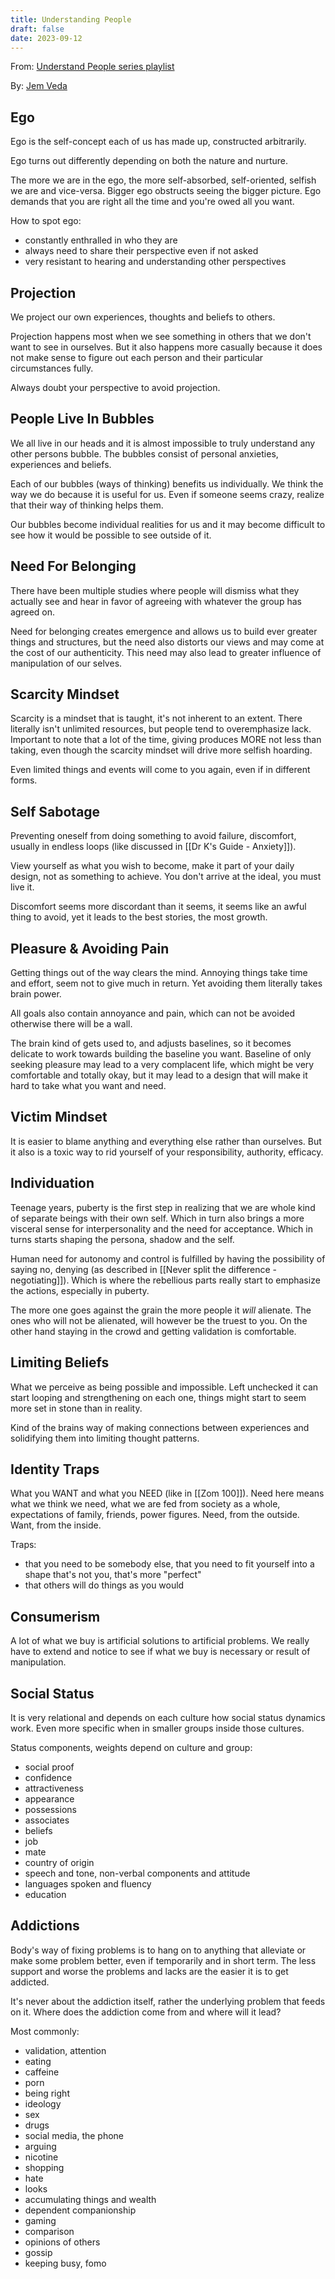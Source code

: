 ```yaml
---
title: Understanding People
draft: false
date: 2023-09-12
---
```


From: [Understand People series playlist](https://www.youtube.com/playlist?list=PLUBU-DCzad1ZnN41dPSu7ShBnBFb-RdYs)

By: [Jem Veda](https://www.youtube.com/@JemVeda)

## Ego

Ego is the self-concept each of us has made up, constructed arbitrarily.

Ego turns out differently depending on both the nature and nurture.

The more we are in the ego, the more self-absorbed, self-oriented, selfish we are and vice-versa. Bigger ego obstructs seeing the bigger picture. Ego demands that you are right all the time and you're owed all you want.

How to spot ego:
- constantly enthralled in who they are
- always need to share their perspective even if not asked
- very resistant to hearing and understanding other perspectives

## Projection

We project our own experiences, thoughts and beliefs to others. 

Projection happens most when we see something in others that we don't want to see in ourselves. But it also happens more casually because it does not make sense to figure out each person and their particular circumstances fully.

Always doubt your perspective to avoid projection.

## People Live In Bubbles

We all live in our heads and it is almost impossible to truly understand any other persons bubble. The bubbles consist of personal anxieties, experiences and beliefs. 

Each of our bubbles (ways of thinking) benefits us individually. We think the way we do because it is useful for us. Even if someone seems crazy, realize that their way of thinking helps them. 

Our bubbles become individual realities for us and it may become difficult to see how it would be possible to see outside of it.

## Need For Belonging

There have been multiple studies where people will dismiss what they actually see and hear in favor of agreeing with whatever the group has agreed on.

Need for belonging creates emergence and allows us to build ever greater things and structures, but the need also distorts our views and may come at the cost of our authenticity. This need may also lead to greater influence of manipulation of our selves.

## Scarcity Mindset

Scarcity is a mindset that is taught, it's not inherent to an extent. There literally isn't unlimited resources, but people tend to overemphasize lack. Important to note that a lot of the time, giving produces MORE not less than taking, even though the scarcity mindset will drive more selfish hoarding.

Even limited things and events will come to you again, even if in different forms.

## Self Sabotage

Preventing oneself from doing something to avoid failure, discomfort, usually in endless loops (like discussed in [[Dr K's Guide - Anxiety]]).

View yourself as what you wish to become, make it part of your daily design, not as something to achieve. You don't arrive at the ideal, you must live it.

Discomfort seems more discordant than it seems, it seems like an awful thing to avoid, yet it leads to the best stories, the most growth.

## Pleasure & Avoiding Pain

Getting things out of the way clears the mind. Annoying things take time and effort, seem not to give much in return. Yet avoiding them literally takes brain power.

All goals also contain annoyance and pain, which can not be avoided otherwise there will be a wall.

The brain kind of gets used to, and adjusts baselines, so it becomes delicate to work towards building the baseline you want. Baseline of only seeking pleasure may lead to a very complacent life, which might be very comfortable and totally okay, but it may lead to a design that will make it hard to take what you want and need.

## Victim Mindset

It is easier to blame anything and everything else rather than ourselves. But it also is a toxic way to rid yourself of your responsibility, authority, efficacy.

## Individuation

Teenage years, puberty is the first step in realizing that we are whole kind of separate beings with their own self. Which in turn also brings a more visceral sense for interpersonality and the need for acceptance. Which in turns starts shaping the persona, shadow and the self.

Human need for autonomy and control is fulfilled by having the possibility of saying no, denying (as described in [[Never split the difference - negotiating]]). Which is where the rebellious parts really start to emphasize the actions, especially in puberty.

The more one goes against the grain the more people it *will* alienate. The ones who will not be alienated, will however be the truest to you. On the other hand staying in the crowd and getting validation is comfortable.

## Limiting Beliefs

What we perceive as being possible and impossible. Left unchecked it can start looping and strengthening on each one, things might start to seem more set in stone than in reality.

Kind of the brains way of making connections between experiences and solidifying them into limiting thought patterns.

## Identity Traps

What you WANT and what you NEED (like in [[Zom 100]]). Need here means what we think we need, what we are fed from society as a whole, expectations of family, friends, power figures. Need, from the outside. Want, from the inside.

Traps:
- that you need to be somebody else, that you need to fit yourself into a shape that's not you, that's more "perfect"
- that others will do things as you would

## Consumerism

A lot of what we buy is artificial solutions to artificial problems. We really have to extend and notice to see if what we buy is necessary or result of manipulation.

## Social Status

It is very relational and depends on each culture how social status dynamics work. Even more specific when in smaller groups inside those cultures.

Status components, weights depend on culture and group:
- social proof
- confidence
- attractiveness
- appearance
- possessions
- associates
- beliefs
- job
- mate
- country of origin
- speech and tone, non-verbal components and attitude
- languages spoken and fluency
- education

## Addictions

Body's way of fixing problems is to hang on to anything that alleviate or make some problem better, even if temporarily and in short term. The less support and worse the problems and lacks are the easier it is to get addicted.

It's never about the addiction itself, rather the underlying problem that feeds on it. Where does the addiction come from and where will it lead?

Most commonly:
- validation, attention
- eating
- caffeine
- porn
- being right
- ideology
- sex
- drugs
- social media, the phone
- arguing
- nicotine
- shopping
- hate
- looks
- accumulating things and wealth
- dependent companionship
- gaming
- comparison
- opinions of others
- gossip
- keeping busy, fomo